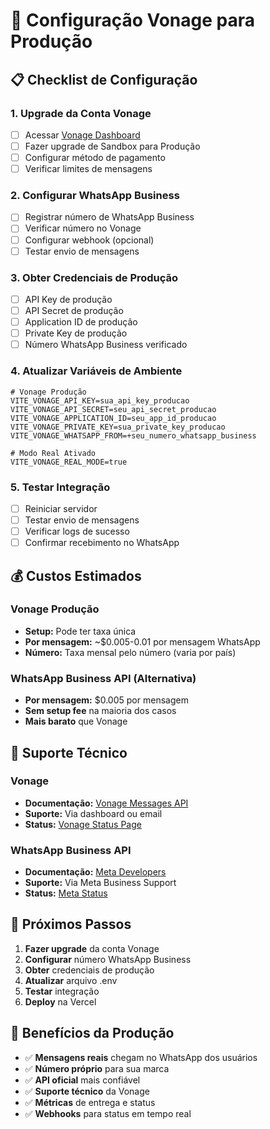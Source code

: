 # 🚀 Configuração Vonage para Produção

## 📋 Checklist de Configuração

### 1. Upgrade da Conta Vonage
- [ ] Acessar [Vonage Dashboard](https://dashboard.nexmo.com/)
- [ ] Fazer upgrade de Sandbox para Produção
- [ ] Configurar método de pagamento
- [ ] Verificar limites de mensagens

### 2. Configurar WhatsApp Business
- [ ] Registrar número de WhatsApp Business
- [ ] Verificar número no Vonage
- [ ] Configurar webhook (opcional)
- [ ] Testar envio de mensagens

### 3. Obter Credenciais de Produção
- [ ] API Key de produção
- [ ] API Secret de produção
- [ ] Application ID de produção
- [ ] Private Key de produção
- [ ] Número WhatsApp Business verificado

### 4. Atualizar Variáveis de Ambiente
```env
# Vonage Produção
VITE_VONAGE_API_KEY=sua_api_key_producao
VITE_VONAGE_API_SECRET=seu_api_secret_producao
VITE_VONAGE_APPLICATION_ID=seu_app_id_producao
VITE_VONAGE_PRIVATE_KEY=sua_private_key_producao
VITE_VONAGE_WHATSAPP_FROM=+seu_numero_whatsapp_business

# Modo Real Ativado
VITE_VONAGE_REAL_MODE=true
```

### 5. Testar Integração
- [ ] Reiniciar servidor
- [ ] Testar envio de mensagens
- [ ] Verificar logs de sucesso
- [ ] Confirmar recebimento no WhatsApp

## 💰 Custos Estimados

### Vonage Produção
- **Setup:** Pode ter taxa única
- **Por mensagem:** ~$0.005-0.01 por mensagem WhatsApp
- **Número:** Taxa mensal pelo número (varia por país)

### WhatsApp Business API (Alternativa)
- **Por mensagem:** $0.005 por mensagem
- **Sem setup fee** na maioria dos casos
- **Mais barato** que Vonage

## 🔧 Suporte Técnico

### Vonage
- **Documentação:** [Vonage Messages API](https://developer.vonage.com/messages/overview)
- **Suporte:** Via dashboard ou email
- **Status:** [Vonage Status Page](https://status.vonage.com/)

### WhatsApp Business API
- **Documentação:** [Meta Developers](https://developers.facebook.com/docs/whatsapp)
- **Suporte:** Via Meta Business Support
- **Status:** [Meta Status](https://status.fb.com/)

## 📱 Próximos Passos

1. **Fazer upgrade** da conta Vonage
2. **Configurar** número WhatsApp Business
3. **Obter** credenciais de produção
4. **Atualizar** arquivo .env
5. **Testar** integração
6. **Deploy** na Vercel

## 🎯 Benefícios da Produção

- ✅ **Mensagens reais** chegam no WhatsApp dos usuários
- ✅ **Número próprio** para sua marca
- ✅ **API oficial** mais confiável
- ✅ **Suporte técnico** da Vonage
- ✅ **Métricas** de entrega e status
- ✅ **Webhooks** para status em tempo real
